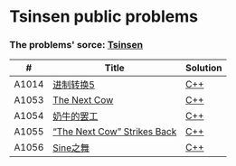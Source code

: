 # Tsinsen public problems

### The problems' sorce: [Tsinsen](http://www.tsinsen.com/ProblemArchive.page)

| # | Title | Solution |
|---| ----- | -------- |
|A1014|[进制转换5](http://www.tsinsen.com/A1014) | [C++](./A1014/main.cpp)|
|A1053|[The Next Cow](http://www.tsinsen.com/A1053) | [C++](./A1053/main.cpp)|
|A1054|[奶牛的罢工](http://www.tsinsen.com/A1054) | [C++](./A1054/main.cpp)|
|A1055|[“The Next Cow” Strikes Back](http://www.tsinsen.com/A1055) | [C++](./A1055/main.cpp)|
|A1056|[Sine之舞](http://www.tsinsen.com/A1056) | [C++](./A1056/main.cpp)|
